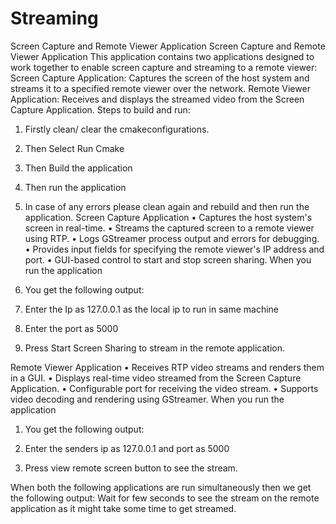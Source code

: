 # Streaming
Screen Capture and Remote Viewer Application
Screen Capture and Remote Viewer Application
This application contains two applications designed to work together to enable screen capture and streaming to a remote viewer:
Screen Capture Application: Captures the screen of the host system and streams it to a specified remote viewer over the network.
Remote Viewer Application: Receives and displays the streamed video from the Screen Capture Application.
Steps to build and run: 
1.	Firstly clean/ clear the cmakeconfigurations.
2.	Then Select Run Cmake 
3.	Then Build the application
4.	Then run the application
5.	In case of any errors please clean again and rebuild and then run the application.
Screen Capture Application 
•	Captures the host system's screen in real-time.
•	Streams the captured screen to a remote viewer using RTP.
•	Logs GStreamer process output and errors for debugging.
•	Provides input fields for specifying the remote viewer's IP address and port.
•	GUI-based control to start and stop screen sharing.
When you run the application
1.	You get the following output: 
 
2.	Enter the Ip as 127.0.0.1 as the local ip to run in same machine
3.	Enter the port as 5000
4.	Press Start Screen Sharing to stream in the remote application.
 

Remote Viewer Application
•	Receives RTP video streams and renders them in a GUI.
•	Displays real-time video streamed from the Screen Capture Application.
•	Configurable port for receiving the video stream.
•	Supports video decoding and rendering using GStreamer.
When you run the application
1.	You get the following output:  

2.	Enter the senders ip as 127.0.0.1 and port as 5000 
3.	Press view remote screen button to see the stream.
 

When both the following applications are run simultaneously then we get the following output:
Wait for few seconds to see the stream on the remote application as it might take some time to get streamed.

 


